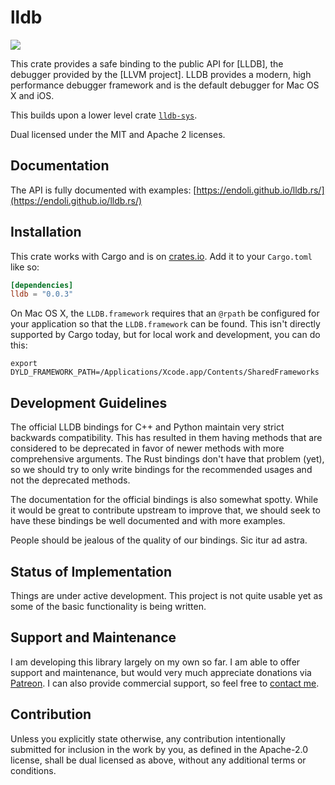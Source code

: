 # lldb

[![](http://meritbadge.herokuapp.com/lldb)](https://crates.io/crates/lldb)

This crate provides a safe binding to the public API for [LLDB], the
debugger provided by the [LLVM project]. LLDB provides a modern, high
performance debugger framework and is the default debugger for Mac OS X
and iOS.

This builds upon a lower level crate [`lldb-sys`](https://github.com/endoli/lldb-sys.rs/).

Dual licensed under the MIT and Apache 2 licenses.

## Documentation

The API is fully documented with examples:
[https://endoli.github.io/lldb.rs/](https://endoli.github.io/lldb.rs/)

## Installation

This crate works with Cargo and is on
[crates.io](https://crates.io/crates/lldb).
Add it to your `Cargo.toml` like so:

```toml
[dependencies]
lldb = "0.0.3"
```

On Mac OS X, the `LLDB.framework` requires that an `@rpath`
be configured for your application so that the `LLDB.framework`
can be found. This isn't directly supported by Cargo today, but
for local work and development, you can do this:

```shell
export DYLD_FRAMEWORK_PATH=/Applications/Xcode.app/Contents/SharedFrameworks
```

## Development Guidelines

The official LLDB bindings for C++ and Python maintain very
strict backwards compatibility. This has resulted in them
having methods that are considered to be deprecated in favor
of newer methods with more comprehensive arguments. The Rust
bindings don't have that problem (yet), so we should try to
only write bindings for the recommended usages and not the
deprecated methods.

The documentation for the official bindings is also somewhat
spotty. While it would be great to contribute upstream to
improve that, we should seek to have these bindings be well
documented and with more examples.

People should be jealous of the quality of our bindings.
Sic itur ad astra.

## Status of Implementation

Things are under active development. This project is not quite
usable yet as some of the basic functionality is being written.

## Support and Maintenance

I am developing this library largely on my own so far. I am able
to offer support and maintenance, but would very much appreciate
donations via [Patreon](https://patreon.com/endoli). I can also
provide commercial support, so feel free to
[contact me](mailto:bruce.mitchener@gmail.com).

## Contribution

Unless you explicitly state otherwise, any contribution
intentionally submitted for inclusion in the work by you,
as defined in the Apache-2.0 license, shall be dual licensed
as above, without any additional terms or conditions.
